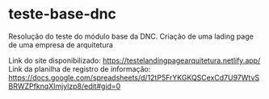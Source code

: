 # teste-base-dnc
Resolução do teste do módulo base da DNC. Criação de uma lading page de uma empresa de arquitetura

Link do site disponibilizado: https://testelandingpagearquitetura.netlify.app/
Link da planilha de registro de informação: https://docs.google.com/spreadsheets/d/12tP5FrYKGKQSCexCd7U97WtvSBRWZPfknqXImjylzp8/edit#gid=0
